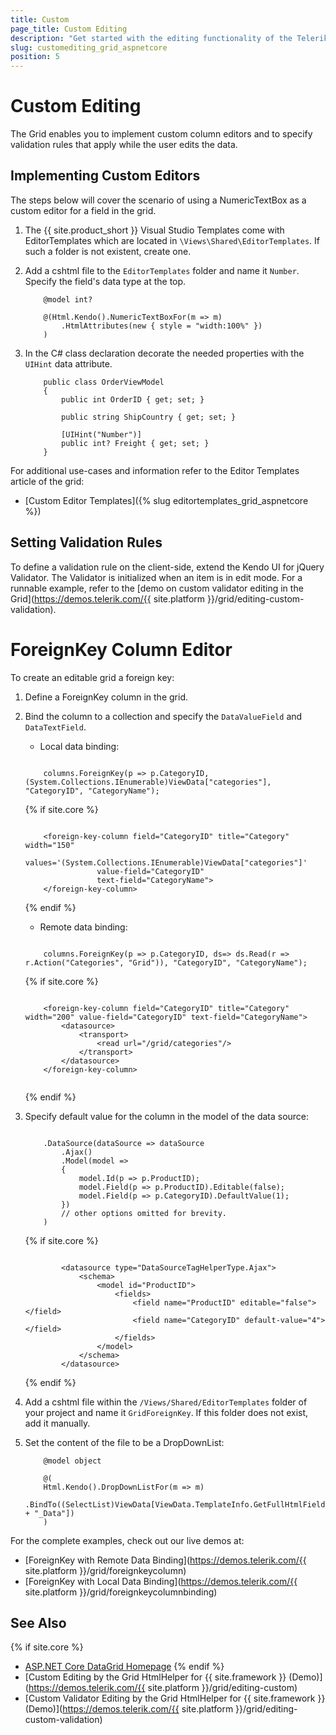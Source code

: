 ```yaml
---
title: Custom
page_title: Custom Editing
description: "Get started with the editing functionality of the Telerik UI Grid component for {{ site.framework }} allowing you to manipulate the way the data is presented."
slug: customediting_grid_aspnetcore
position: 5
---
```


# Custom Editing

The Grid enables you to implement custom column editors and to specify validation rules that apply while the user edits the data.

## Implementing Custom Editors

The steps below will cover the scenario of using a NumericTextBox as a custom editor for a field in the grid.

1. The {{ site.product_short }} Visual Studio Templates come with EditorTemplates which are located in `\Views\Shared\EditorTemplates`. If such a folder is not existent, create one. 

1. Add a cshtml file to the `EditorTemplates` folder and name it `Number`. Specify the field's data type at the top.

    ```HtmlHelper
        @model int?
        
        @(Html.Kendo().NumericTextBoxFor(m => m)
            .HtmlAttributes(new { style = "width:100%" })
        )
    ```

1. In the C# class declaration decorate the needed properties with the `UIHint` data attribute.

    ```Model
        public class OrderViewModel
        {
            public int OrderID { get; set; }

            public string ShipCountry { get; set; }

            [UIHint("Number")]
            public int? Freight { get; set; }
        }
    ```

For additional use-cases and information refer to the Editor Templates article of the grid:

* [Custom Editor Templates]({% slug editortemplates_grid_aspnetcore %})

## Setting Validation Rules

To define a validation rule on the client-side, extend the Kendo UI for jQuery Validator. The Validator is initialized when an item is in edit mode. For a runnable example, refer to the [demo on custom validator editing in the Grid](https://demos.telerik.com/{{ site.platform }}/grid/editing-custom-validation).

# ForeignKey Column Editor

To create an editable grid a foreign key:

1. Define a ForeignKey column in the grid.

1. Bind the column to a collection and specify the `DataValueField` and `DataTextField`.

    * Local data binding:

    ```HtmlHelper

        columns.ForeignKey(p => p.CategoryID, (System.Collections.IEnumerable)ViewData["categories"], "CategoryID", "CategoryName");

    ```
    {% if site.core %}
    ```TagHelper

        <foreign-key-column field="CategoryID" title="Category" width="150"
                    values='(System.Collections.IEnumerable)ViewData["categories"]' 
                    value-field="CategoryID" 
                    text-field="CategoryName">
        </foreign-key-column>

    ```
    {% endif %}

    * Remote data binding:

    ```HtmlHelper

        columns.ForeignKey(p => p.CategoryID, ds=> ds.Read(r => r.Action("Categories", "Grid")), "CategoryID", "CategoryName");

    ```
    {% if site.core %}
    ```TagHelper

        <foreign-key-column field="CategoryID" title="Category" width="200" value-field="CategoryID" text-field="CategoryName">
            <datasource>
                <transport>
                    <read url="/grid/categories"/>
                </transport>
            </datasource>
        </foreign-key-column>
        
    ```
    {% endif %}

1. Specify default value for the column in the model of the data source:

    ```HtmlHelper

        .DataSource(dataSource => dataSource
            .Ajax()
            .Model(model =>
            {
                model.Id(p => p.ProductID);
                model.Field(p => p.ProductID).Editable(false);
                model.Field(p => p.CategoryID).DefaultValue(1);
            })
            // other options omitted for brevity.
        )

    ```
    {% if site.core %}
    ```TagHelper

            <datasource type="DataSourceTagHelperType.Ajax">
                <schema>
                    <model id="ProductID">
                        <fields>
                            <field name="ProductID" editable="false"></field>
                            <field name="CategoryID" default-value="4"></field>
                        </fields>
                    </model>
                </schema>
            </datasource>

    ```
    {% endif %}

1. Add a cshtml file within the `/Views/Shared/EditorTemplates` folder of your project and name it `GridForeignKey`. If this folder does not exist, add it manually.

1. Set the content of the file to be a DropDownList:

    ```HtmlHelper
        @model object
                
        @(
        Html.Kendo().DropDownListFor(m => m)        
                .BindTo((SelectList)ViewData[ViewData.TemplateInfo.GetFullHtmlFieldName("") + "_Data"])
        )
    ```

For the complete examples, check out our live demos at:

* [ForeignKey with Remote Data Binding](https://demos.telerik.com/{{ site.platform }}/grid/foreignkeycolumn)
* [ForeignKey with Local Data Binding](https://demos.telerik.com/{{ site.platform }}/grid/foreignkeycolumnbinding)

## See Also

{% if site.core %}
* [ASP.NET Core DataGrid Homepage](https://www.telerik.com/aspnet-core-ui/grid)
{% endif %}
* [Custom Editing by the Grid HtmlHelper for {{ site.framework }} (Demo)](https://demos.telerik.com/{{ site.platform }}/grid/editing-custom)
* [Custom Validator Editing by the Grid HtmlHelper for {{ site.framework }}  (Demo)](https://demos.telerik.com/{{ site.platform }}/grid/editing-custom-validation)
